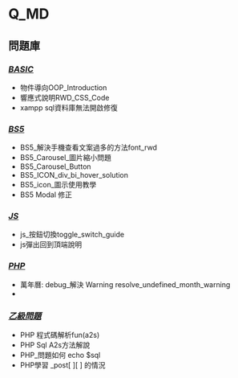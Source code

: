 # Q_MD
## 問題庫
### *[BASIC](https://github.com/maplesift/Q_MD/tree/main/BASIC)*
- 物件導向OOP_Introduction
- 響應式說明RWD_CSS_Code
- xampp sql資料庫無法開啟修復

### *[BS5](https://github.com/maplesift/Q_MD/tree/main/BS5)*
- BS5_解決手機查看文案過多的方法font_rwd
- BS5_Carousel_圖片縮小問題
- BS5_Carousel_Button
- BS5_ICON_div_bi_hover_solution
- BS5_icon_圖示使用教學
- BS5 Modal 修正


### *[JS](https://github.com/maplesift/Q_MD/tree/main/JS)*
- js_按鈕切換toggle_switch_guide
- js彈出回到頂端說明 

### *[PHP](https://github.com/maplesift/Q_MD/tree/main/PHP)*
- 萬年曆: debug_解決 Warning resolve_undefined_month_warning
- 

### *[乙級問題](https://github.com/maplesift/Q_MD/tree/main/乙級問題)*
- PHP 程式碼解析fun(a2s)
- PHP Sql A2s方法解說
- PHP_問題如何 echo $sql
- PHP學習 _post[ ][ ] 的情況 